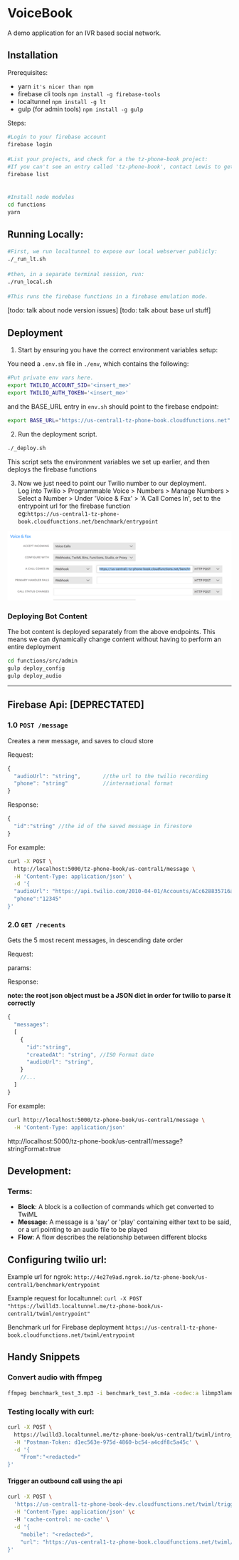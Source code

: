 # VoiceBook

A demo application for an IVR based social network.

## Installation

Prerequisites:
- yarn `it's nicer than npm`
- firebase cli tools `npm install -g firebase-tools`
- localtunnel `npm install -g lt`
- gulp (for admin tools) `npm install -g gulp`

Steps:  
```bash
#Login to your firebase account
firebase login

#List your projects, and check for a the tz-phone-book project:
#If you can't see an entry called 'tz-phone-book', contact Lewis to get you access
firebase list


#Install node modules
cd functions 
yarn
```

## Running Locally:

```bash
#First, we run localtunnel to expose our local webserver publicly:
./_run_lt.sh

#then, in a separate terminal session, run:
./run_local.sh

#This runs the firebase functions in a firebase emulation mode.
```

[todo: talk about node version issues]
[todo: talk about base url stuff]


## Deployment

1. Start by ensuring you have the correct environment variables setup:

You need a `.env.sh` file in `./env`, which contains the following:
```bash
#Put private env vars here.
export TWILIO_ACCOUNT_SID='<insert_me>'
export TWILIO_AUTH_TOKEN='<insert_me>'

```

and the BASE_URL entry in `env.sh` should point to the firebase endpoint:
```bash
export BASE_URL="https://us-central1-tz-phone-book.cloudfunctions.net"
```

2. Run the deployment script.

```bash
./_deploy.sh
```
This script sets the environment variables we set up earlier, and then deploys the firebase functions



3. Now we just need to point our Twilio number to our deployment.   
Log into Twilio > Programmable Voice > Numbers > Manage Numbers > Select a Number >
Under 'Voice & Fax' > 'A Call Comes In', set to the entrypoint url for the firebase function  
eg:`https://us-central1-tz-phone-book.cloudfunctions.net/benchmark/entrypoint`

![deployment_number](./docs/deployment_number.png)


### Deploying Bot Content

The bot content is deployed separately from the above endpoints. This means we can dynamically change content without
having to perform an entire deployment

```bash
cd functions/src/admin
gulp deploy_config 
gulp deploy_audio
```

----
## Firebase Api: [DEPRECTATED]

### 1.0 `POST /message`

Creates a new message, and saves to cloud store

Request:
```js
{
  "audioUrl": "string",       //the url to the twilio recording
  "phone": "string"           //international format
}
```


Response:
```js
{
  "id":"string" //the id of the saved message in firestore
}
```

For example:

```bash
curl -X POST \
  http://localhost:5000/tz-phone-book/us-central1/message \
  -H 'Content-Type: application/json' \
  -d '{
  "audioUrl": "https://api.twilio.com/2010-04-01/Accounts/ACc628835716a7f404b36a44114e05719b/Recordings/RE33899fd6eaaf8506f41b3a586599253d.mp3",
  "phone":"12345"
}'
```


### 2.0 `GET /recents`

Gets the 5 most recent messages, in descending date order

Request:

params:

Response:

**note: the root json object must be a JSON dict in order for twilio to parse it correctly**

```js
{
  "messages":
  [
    {
      "id":"string",
      "createdAt": "string", //ISO Format date
      "audioUrl": "string", 
    } 
    //...
  ]
}
```



For example:

```bash
curl http://localhost:5000/tz-phone-book/us-central1/message \
  -H 'Content-Type: application/json'
```



http://localhost:5000/tz-phone-book/us-central1/message?stringFormat=true


## Development:

### Terms:

- __Block__: A block is a collection of commands which get converted to TwiML
- __Message__: A message is a 'say' or 'play' containing either text to be said, or a url pointing to an audio file to be played
- __Flow__: A flow describes the relationship between different blocks


## Configuring twilio url:

Example url for ngrok: `http://4e27e9ad.ngrok.io/tz-phone-book/us-central1/benchmark/entrypoint
`

Example request for localtunnel:
`curl -X POST "https://lwilld3.localtunnel.me/tz-phone-book/us-central1/twiml/entrypoint"`

Benchmark url for Firebase deployment `https://us-central1-tz-phone-book.cloudfunctions.net/twiml/entrypoint`


## Handy Snippets

### Convert audio with ffmpeg

```bash
ffmpeg benchmark_test_3.mp3 -i benchmark_test_3.m4a -codec:a libmp3lame -qscale:a 1
```


### Testing locally with curl:

```bash
curl -X POST \
  https://lwilld3.localtunnel.me/tz-phone-book/us-central1/twiml/intro_0 \
  -H 'Postman-Token: d1ec563e-975d-4860-bc54-a4cdf8c5a45c' \
  -d '{
	"From":"<redacted>"
}'
```


#### Trigger an outbound call using the api
``` bash
curl -X POST \
  'https://us-central1-tz-phone-book-dev.cloudfunctions.net/twiml/triggerCall?temporaryInsecureAuthKey=<redacted>' \
  -H 'Content-Type: application/json' \c
  -H 'cache-control: no-cache' \
  -d '{
	"mobile": "<redacted>",
	"url": "https://us-central1-tz-phone-book.cloudfunctions.net/twiml/entrypoint"
}'
```